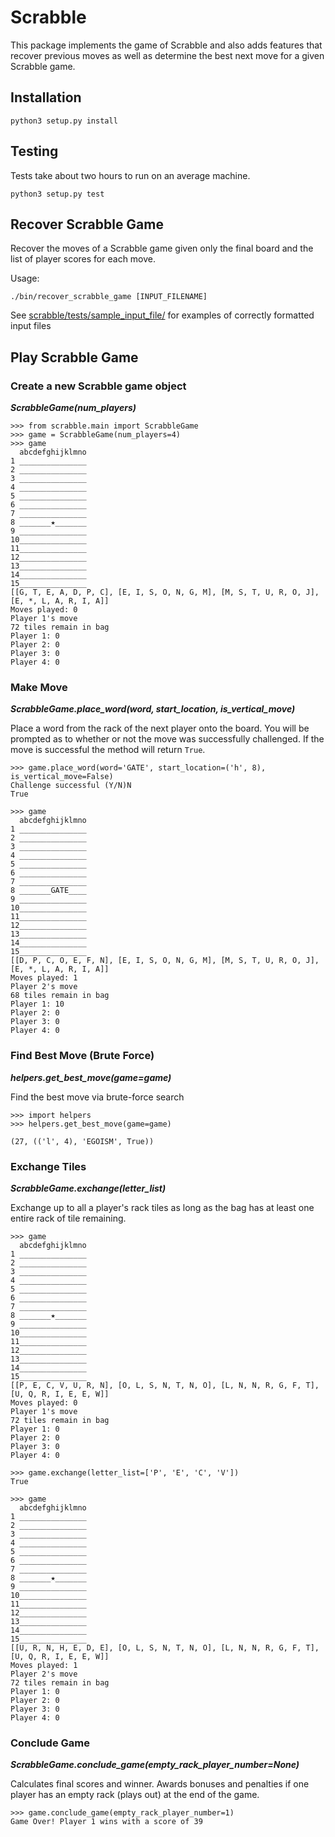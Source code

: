 # Scrabble
This package implements the game of Scrabble and also adds features that
recover previous moves as well as determine the best next move for a given
Scrabble game.

## Installation
```
python3 setup.py install
```

## Testing
Tests take about two hours to run on an average machine.

```
python3 setup.py test
```

## Recover Scrabble Game
Recover the moves of a Scrabble game given only the 
final board and the list of player scores for each move.

Usage:
```shell
./bin/recover_scrabble_game [INPUT_FILENAME]
```
See [scrabble/tests/sample_input_file/](`scrabble/tests/sample_input_files/)
for examples of correctly formatted input files

## Play Scrabble Game
### Create a new Scrabble game object
__*ScrabbleGame(num_players)*__

```
>>> from scrabble.main import ScrabbleGame
>>> game = ScrabbleGame(num_players=4)
>>> game
  abcdefghijklmno
1 _______________
2 _______________
3 _______________
4 _______________
5 _______________
6 _______________
7 _______________
8 _______★_______
9 _______________
10_______________
11_______________
12_______________
13_______________
14_______________
15_______________
[[G, T, E, A, D, P, C], [E, I, S, O, N, G, M], [M, S, T, U, R, O, J], [E, *, L, A, R, I, A]]
Moves played: 0
Player 1's move
72 tiles remain in bag
Player 1: 0
Player 2: 0
Player 3: 0
Player 4: 0
```

### Make Move
__*ScrabbleGame.place_word(word, start_location, is_vertical_move)*__

Place a word from the rack of the next player onto the board.  You will be
prompted as to whether or not the move was successfully challenged.  If the
move is successful the method will return `True`.
```
>>> game.place_word(word='GATE', start_location=('h', 8), is_vertical_move=False)
Challenge successful (Y/N)N
True

>>> game
  abcdefghijklmno
1 _______________
2 _______________
3 _______________
4 _______________
5 _______________
6 _______________
7 _______________
8 _______GATE____
9 _______________
10_______________
11_______________
12_______________
13_______________
14_______________
15_______________
[[D, P, C, O, E, F, N], [E, I, S, O, N, G, M], [M, S, T, U, R, O, J], [E, *, L, A, R, I, A]]
Moves played: 1
Player 2's move
68 tiles remain in bag
Player 1: 10
Player 2: 0
Player 3: 0
Player 4: 0
```

### Find Best Move (Brute Force)
__*helpers.get_best_move(game=game)*__

Find the best move via brute-force search
```
>>> import helpers
>>> helpers.get_best_move(game=game)

(27, (('l', 4), 'EGOISM', True))
```

### Exchange Tiles
__*ScrabbleGame.exchange(letter_list)*__

Exchange up to all a player's rack tiles as long as the bag has at least
one entire rack of tile remaining.
```
>>> game
  abcdefghijklmno
1 _______________
2 _______________
3 _______________
4 _______________
5 _______________
6 _______________
7 _______________
8 _______★_______
9 _______________
10_______________
11_______________
12_______________
13_______________
14_______________
15_______________
[[P, E, C, V, U, R, N], [O, L, S, N, T, N, O], [L, N, N, R, G, F, T], [U, Q, R, I, E, E, W]]
Moves played: 0
Player 1's move
72 tiles remain in bag
Player 1: 0
Player 2: 0
Player 3: 0
Player 4: 0

>>> game.exchange(letter_list=['P', 'E', 'C', 'V'])
True

>>> game
  abcdefghijklmno
1 _______________
2 _______________
3 _______________
4 _______________
5 _______________
6 _______________
7 _______________
8 _______★_______
9 _______________
10_______________
11_______________
12_______________
13_______________
14_______________
15_______________
[[U, R, N, H, E, D, E], [O, L, S, N, T, N, O], [L, N, N, R, G, F, T], [U, Q, R, I, E, E, W]]
Moves played: 1
Player 2's move
72 tiles remain in bag
Player 1: 0
Player 2: 0
Player 3: 0
Player 4: 0
```

### Conclude Game
__*ScrabbleGame.conclude_game(empty_rack_player_number=None)*__

Calculates final scores and winner.  Awards bonuses and penalties if one player
has an empty rack (plays out) at the end of the game.
```
>>> game.conclude_game(empty_rack_player_number=1)
Game Over! Player 1 wins with a score of 39
```
